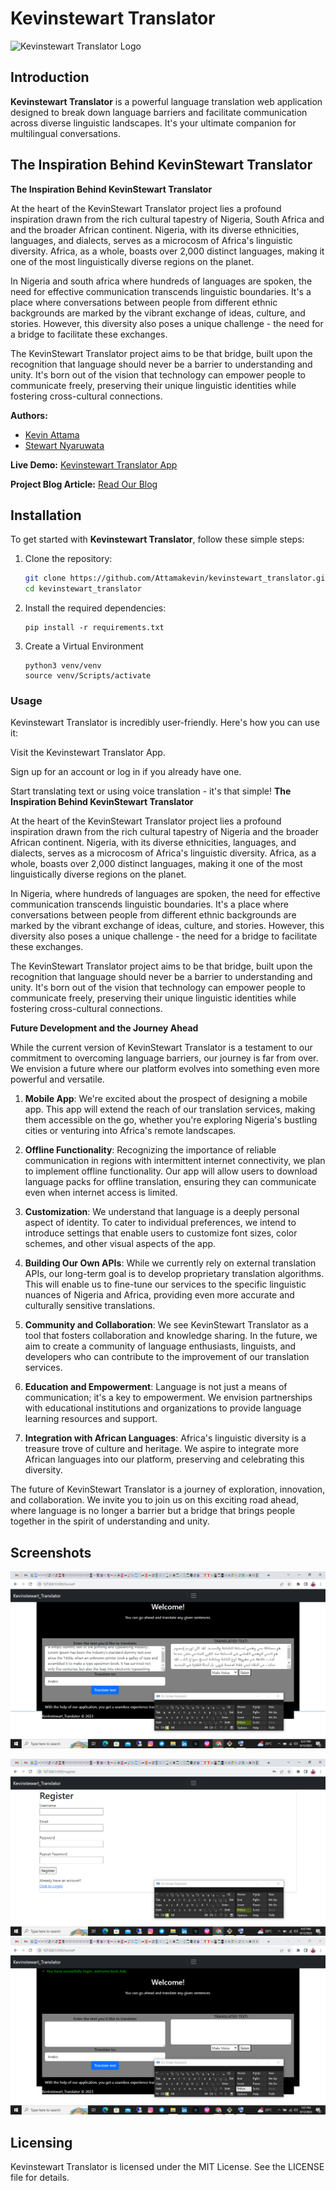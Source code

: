 # Kevinstewart Translator

![Kevinstewart Translator Logo](path_to_your_logo_image)

## Introduction

**Kevinstewart Translator** is a powerful language translation web application designed to break down language barriers and facilitate communication across diverse linguistic landscapes. It's your ultimate companion for multilingual conversations.

## The Inspiration Behind KevinStewart Translator
**The Inspiration Behind KevinStewart Translator**

At the heart of the KevinStewart Translator project lies a profound inspiration drawn from the rich cultural tapestry of Nigeria, South Africa and  and the broader African continent. Nigeria, with its diverse ethnicities, languages, and dialects, serves as a microcosm of Africa's linguistic diversity. Africa, as a whole, boasts over 2,000 distinct languages, making it one of the most linguistically diverse regions on the planet.

In Nigeria and south africa where hundreds of languages are spoken, the need for effective communication transcends linguistic boundaries. It's a place where conversations between people from different ethnic backgrounds are marked by the vibrant exchange of ideas, culture, and stories. However, this diversity also poses a unique challenge - the need for a bridge to facilitate these exchanges.

The KevinStewart Translator project aims to be that bridge, built upon the recognition that language should never be a barrier to understanding and unity. It's born out of the vision that technology can empower people to communicate freely, preserving their unique linguistic identities while fostering cross-cultural connections.
 

**Authors:**
- [Kevin Attama](https://www.linkedin.com/in/kevinattamasoftwareengineer)
- [Stewart Nyaruwata](https://www.linkedin.com/in/stewart27/)

**Live Demo:** [Kevinstewart Translator App](link_to_deployed_site)

**Project Blog Article:** [Read Our Blog](https://medium.com/@nyaruwatastewart27/blog-post-b648530b915b)

## Installation

To get started with **Kevinstewart Translator**, follow these simple steps:

1. Clone the repository:

   ```bash
   git clone https://github.com/Attamakevin/kevinstewart_translator.git
   cd kevinstewart_translator
   
2. Install the required dependencies:
   ```pip
   pip install -r requirements.txt
3. Create  a Virtual Environment
   ```
   python3 venv/venv
   source venv/Scripts/activate
### Usage
Kevinstewart Translator is incredibly user-friendly. Here's how you can use it:

Visit the Kevinstewart Translator App.

Sign up for an account or log in if you already have one.

Start translating text or using voice translation - it's that simple!
**The Inspiration Behind KevinStewart Translator**

At the heart of the KevinStewart Translator project lies a profound inspiration drawn from the rich cultural tapestry of Nigeria and the broader African continent. Nigeria, with its diverse ethnicities, languages, and dialects, serves as a microcosm of Africa's linguistic diversity. Africa, as a whole, boasts over 2,000 distinct languages, making it one of the most linguistically diverse regions on the planet.

In Nigeria, where hundreds of languages are spoken, the need for effective communication transcends linguistic boundaries. It's a place where conversations between people from different ethnic backgrounds are marked by the vibrant exchange of ideas, culture, and stories. However, this diversity also poses a unique challenge - the need for a bridge to facilitate these exchanges.

The KevinStewart Translator project aims to be that bridge, built upon the recognition that language should never be a barrier to understanding and unity. It's born out of the vision that technology can empower people to communicate freely, preserving their unique linguistic identities while fostering cross-cultural connections.

**Future Development and the Journey Ahead**

While the current version of KevinStewart Translator is a testament to our commitment to overcoming language barriers, our journey is far from over. We envision a future where our platform evolves into something even more powerful and versatile.

1. **Mobile App**: We're excited about the prospect of designing a mobile app. This app will extend the reach of our translation services, making them accessible on the go, whether you're exploring Nigeria's bustling cities or venturing into Africa's remote landscapes.

2. **Offline Functionality**: Recognizing the importance of reliable communication in regions with intermittent internet connectivity, we plan to implement offline functionality. Our app will allow users to download language packs for offline translation, ensuring they can communicate even when internet access is limited.

3. **Customization**: We understand that language is a deeply personal aspect of identity. To cater to individual preferences, we intend to introduce settings that enable users to customize font sizes, color schemes, and other visual aspects of the app.

4. **Building Our Own APIs**: While we currently rely on external translation APIs, our long-term goal is to develop proprietary translation algorithms. This will enable us to fine-tune our services to the specific linguistic nuances of Nigeria and Africa, providing even more accurate and culturally sensitive translations.

5. **Community and Collaboration**: We see KevinStewart Translator as a tool that fosters collaboration and knowledge sharing. In the future, we aim to create a community of language enthusiasts, linguists, and developers who can contribute to the improvement of our translation services.

6. **Education and Empowerment**: Language is not just a means of communication; it's a key to empowerment. We envision partnerships with educational institutions and organizations to provide language learning resources and support.

7. **Integration with African Languages**: Africa's linguistic diversity is a treasure trove of culture and heritage. We aspire to integrate more African languages into our platform, preserving and celebrating this diversity.

The future of KevinStewart Translator is a journey of exploration, innovation, and collaboration. We invite you to join us on this exciting road ahead, where language is no longer a barrier but a bridge that brings people together in the spirit of understanding and unity.
## Screenshots
![Homepage](app/img/pic1.png)

![Register](app/img/pics3.png)
![Welcome Back](app/img/pics5.png)


## Licensing
Kevinstewart Translator is licensed under the MIT License. See the LICENSE file for details.

